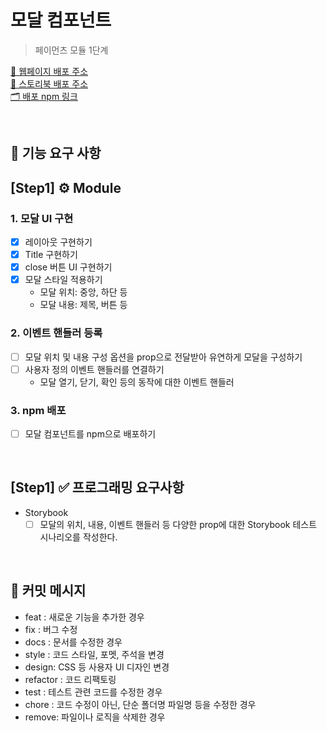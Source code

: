 # 모달 컴포넌트

> 페이먼츠 모듈 1단계

[🔗 웹페이지 배포 주소]()  
[🎨 스토리북 배포 주소]()  
[🗂️ 배포 npm 링크]()

<br>

## 🎯 기능 요구 사항

## [Step1] ⚙️ Module

### 1. 모달 UI 구현

- [x] 레이아웃 구현하기
- [x] Title 구현하기
- [x] close 버튼 UI 구현하기
- [x] 모달 스타일 적용하기
  - 모달 위치: 중앙, 하단 등
  - 모달 내용: 제목, 버튼 등

### 2. 이벤트 핸들러 등록

- [ ] 모달 위치 및 내용 구성 옵션을 prop으로 전달받아 유연하게 모달을 구성하기
- [ ] 사용자 정의 이벤트 핸들러를 연결하기
  - 모달 열기, 닫기, 확인 등의 동작에 대한 이벤트 핸들러

### 3. npm 배포

- [ ] 모달 컴포넌트를 npm으로 배포하기

<br>

## [Step1] ✅ 프로그래밍 요구사항

- Storybook
  - [ ] 모달의 위치, 내용, 이벤트 핸들러 등 다양한 prop에 대한 Storybook 테스트 시나리오를 작성한다.

<br>

## 📝 커밋 메시지

- feat : 새로운 기능을 추가한 경우
- fix : 버그 수정
- docs : 문서를 수정한 경우
- style : 코드 스타일, 포멧, 주석을 변경
- design: CSS 등 사용자 UI 디자인 변경
- refactor : 코드 리팩토링
- test : 테스트 관련 코드를 수정한 경우
- chore : 코드 수정이 아닌, 단순 폴더명 파일명 등을 수정한 경우
- remove: 파일이나 로직을 삭제한 경우

